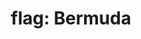 ---
layout: flags
title: "flag: Bermuda"
emoji: flag_bermuda
permalink: 🇧🇲.html
image: assets/img/3moji/flag_bermuda.png
---